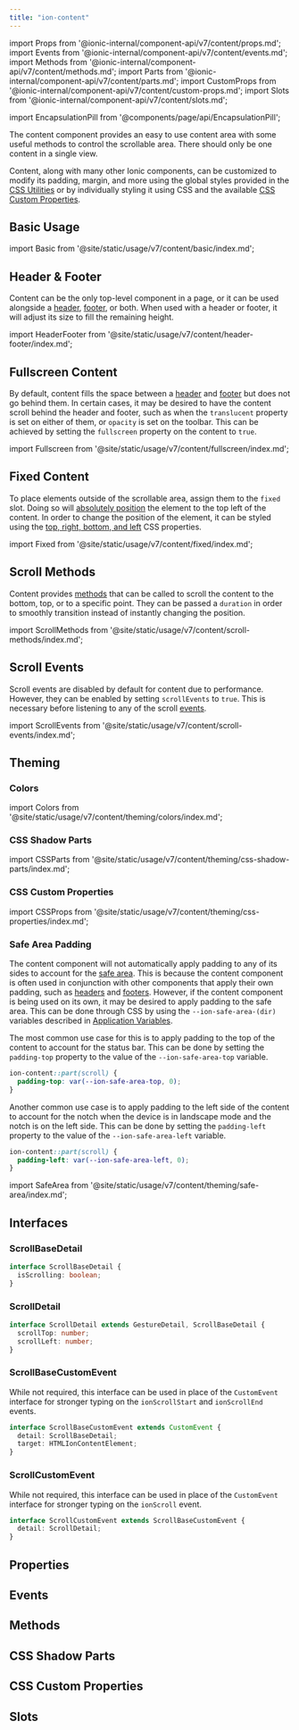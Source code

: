 ```yaml
---
title: "ion-content"
---
```

import Props from '@ionic-internal/component-api/v7/content/props.md';
import Events from '@ionic-internal/component-api/v7/content/events.md';
import Methods from '@ionic-internal/component-api/v7/content/methods.md';
import Parts from '@ionic-internal/component-api/v7/content/parts.md';
import CustomProps from '@ionic-internal/component-api/v7/content/custom-props.md';
import Slots from '@ionic-internal/component-api/v7/content/slots.md';

<head>
  <title>ion-content: Scrollable Component for Ionic App Content</title>
  <meta name="description" content="ion-content provides an easy to use content area with useful methods to control the scrollable area. Learn more about this CSS component for Ionic apps." />
</head>

import EncapsulationPill from '@components/page/api/EncapsulationPill';

<EncapsulationPill type="shadow" />


The content component provides an easy to use content area with some useful methods
to control the scrollable area. There should only be one content in a single
view.

Content, along with many other Ionic components, can be customized to modify its padding, margin, and more using the global styles provided in the [CSS Utilities](/docs/layout/css-utilities) or by individually styling it using CSS and the available [CSS Custom Properties](#css-custom-properties).


## Basic Usage

import Basic from '@site/static/usage/v7/content/basic/index.md';

<Basic />


## Header & Footer

Content can be the only top-level component in a page, or it can be used alongside a [header](./header), [footer](./footer), or both. When used with a header or footer, it will adjust its size to fill the remaining height.

import HeaderFooter from '@site/static/usage/v7/content/header-footer/index.md';

<HeaderFooter />


## Fullscreen Content

By default, content fills the space between a [header](./header) and [footer](./footer) but does not go behind them. In certain cases, it may be desired to have the content scroll behind the header and footer, such as when the `translucent` property is set on either of them, or `opacity` is set on the toolbar. This can be achieved by setting the `fullscreen` property on the content to `true`.

import Fullscreen from '@site/static/usage/v7/content/fullscreen/index.md';

<Fullscreen />


## Fixed Content

To place elements outside of the scrollable area, assign them to the `fixed` slot. Doing so will [absolutely position](https://developer.mozilla.org/en-US/docs/Web/CSS/position#absolute_positioning) the element to the top left of the content. In order to change the position of the element, it can be styled using the [top, right, bottom, and left](https://developer.mozilla.org/en-US/docs/Web/CSS/position) CSS properties.

import Fixed from '@site/static/usage/v7/content/fixed/index.md';

<Fixed />

## Scroll Methods

Content provides [methods](#methods) that can be called to scroll the content to the bottom, top, or to a specific point. They can be passed a `duration` in order to smoothly transition instead of instantly changing the position.

import ScrollMethods from '@site/static/usage/v7/content/scroll-methods/index.md';

<ScrollMethods />

## Scroll Events

Scroll events are disabled by default for content due to performance. However, they can be enabled by setting `scrollEvents` to `true`. This is necessary before listening to any of the scroll [events](#events).

import ScrollEvents from '@site/static/usage/v7/content/scroll-events/index.md';

<ScrollEvents />


## Theming

### Colors

import Colors from '@site/static/usage/v7/content/theming/colors/index.md';

<Colors />

### CSS Shadow Parts

import CSSParts from '@site/static/usage/v7/content/theming/css-shadow-parts/index.md';

<CSSParts />

### CSS Custom Properties

import CSSProps from '@site/static/usage/v7/content/theming/css-properties/index.md';

<CSSProps />

### Safe Area Padding

The content component will not automatically apply padding to any of its sides to account for the [safe area](/docs/theming/advanced#safe-area-padding). This is because the content component is often used in conjunction with other components that apply their own padding, such as [headers](./header) and [footers](./footer). However, if the content component is being used on its own, it may be desired to apply padding to the safe area. This can be done through CSS by using the `--ion-safe-area-(dir)` variables described in [Application Variables](../theming/advanced.md#application-variables).

The most common use case for this is to apply padding to the top of the content to account for the status bar. This can be done by setting the `padding-top` property to the value of the `--ion-safe-area-top` variable.

```css
ion-content::part(scroll) {
  padding-top: var(--ion-safe-area-top, 0);
}
```

Another common use case is to apply padding to the left side of the content to account for the notch when the device is in landscape mode and the notch is on the left side. This can be done by setting the `padding-left` property to the value of the `--ion-safe-area-left` variable.

```css
ion-content::part(scroll) {
  padding-left: var(--ion-safe-area-left, 0);
}
```

import SafeArea from '@site/static/usage/v7/content/theming/safe-area/index.md';

<SafeArea />

## Interfaces

### ScrollBaseDetail

```typescript
interface ScrollBaseDetail {
  isScrolling: boolean;
}
```

### ScrollDetail

```typescript
interface ScrollDetail extends GestureDetail, ScrollBaseDetail {
  scrollTop: number;
  scrollLeft: number;
}
```

### ScrollBaseCustomEvent

While not required, this interface can be used in place of the `CustomEvent` interface for stronger typing on the `ionScrollStart` and `ionScrollEnd` events.

```typescript
interface ScrollBaseCustomEvent extends CustomEvent {
  detail: ScrollBaseDetail;
  target: HTMLIonContentElement;
}
```

### ScrollCustomEvent

While not required, this interface can be used in place of the `CustomEvent` interface for stronger typing on the `ionScroll` event.

```typescript
interface ScrollCustomEvent extends ScrollBaseCustomEvent {
  detail: ScrollDetail;
}
```


## Properties
<Props />

## Events
<Events />

## Methods
<Methods />

## CSS Shadow Parts
<Parts />

## CSS Custom Properties
<CustomProps />

## Slots
<Slots />
